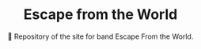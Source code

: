 <h1 align="center">
  Escape from the World
</h1>

<p align="center">
  🎸 Repository of the site for band Escape From the World.
</p>
